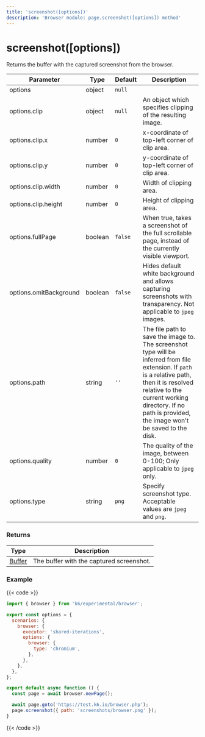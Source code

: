 ```yaml
---
title: 'screenshot([options])'
description: 'Browser module: page.screenshot([options]) method'
---
```


# screenshot([options])

Returns the buffer with the captured screenshot from the browser.

<TableWithNestedRows>

| Parameter              | Type    | Default | Description                                                                                                                                                                                                                                              |
| ---------------------- | ------- | ------- | -------------------------------------------------------------------------------------------------------------------------------------------------------------------------------------------------------------------------------------------------------- |
| options                | object  | `null`  |                                                                                                                                                                                                                                                          |
| options.clip           | object  | `null`  | An object which specifies clipping of the resulting image.                                                                                                                                                                                               |
| options.clip.x         | number  | `0`     | x-coordinate of top-left corner of clip area.                                                                                                                                                                                                            |
| options.clip.y         | number  | `0`     | y-coordinate of top-left corner of clip area.                                                                                                                                                                                                            |
| options.clip.width     | number  | `0`     | Width of clipping area.                                                                                                                                                                                                                                  |
| options.clip.height    | number  | `0`     | Height of clipping area.                                                                                                                                                                                                                                 |
| options.fullPage       | boolean | `false` | When true, takes a screenshot of the full scrollable page, instead of the currently visible viewport.                                                                                                                                                    |
| options.omitBackground | boolean | `false` | Hides default white background and allows capturing screenshots with transparency. Not applicable to `jpeg` images.                                                                                                                                      |
| options.path           | string  | `''`    | The file path to save the image to. The screenshot type will be inferred from file extension. If `path` is a relative path, then it is resolved relative to the current working directory. If no path is provided, the image won't be saved to the disk. |
| options.quality        | number  | `0`     | The quality of the image, between 0-100; Only applicable to `jpeg` only.                                                                                                                                                                                 |
| options.type           | string  | `png`   | Specify screenshot type. Acceptable values are `jpeg` and `png`.                                                                                                                                                                                         |

</TableWithNestedRows>

### Returns

| Type                                                             | Description                              |
| ---------------------------------------------------------------- | ---------------------------------------- |
| [Buffer](https://nodejs.org/api/buffer.html#buffer_class_buffer) | The buffer with the captured screenshot. |

### Example

{{< code >}}

```javascript
import { browser } from 'k6/experimental/browser';

export const options = {
  scenarios: {
    browser: {
      executor: 'shared-iterations',
      options: {
        browser: {
          type: 'chromium',
        },
      },
    },
  },
};

export default async function () {
  const page = await browser.newPage();

  await page.goto('https://test.k6.io/browser.php');
  page.screenshot({ path: 'screenshots/browser.png' });
}
```

{{< /code >}}
